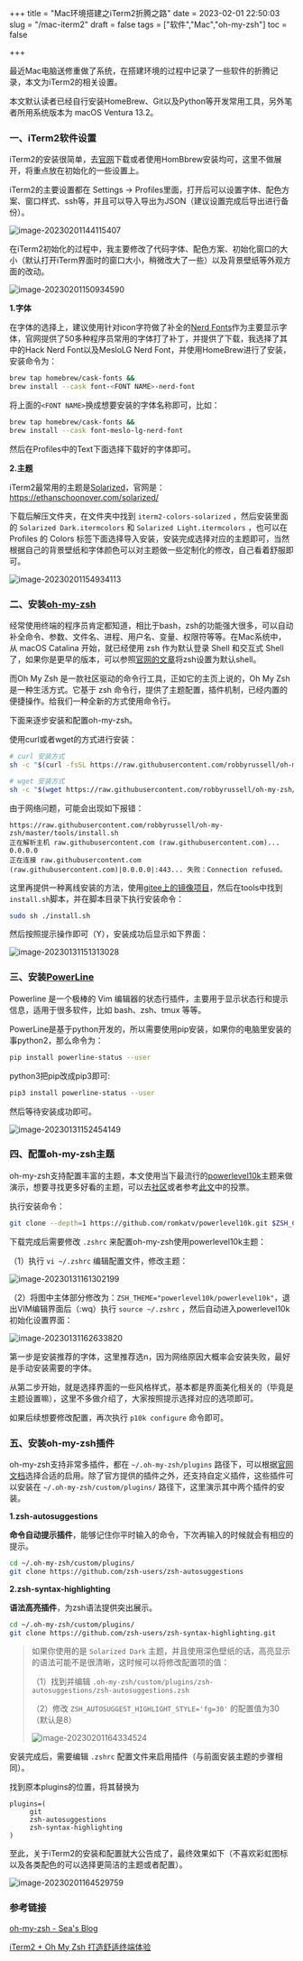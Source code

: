 

+++
title = "Mac环境搭建之iTerm2折腾之路"
date = 2023-02-01 22:50:03
slug = "/mac-iterm2"
draft = false
tags = ["软件","Mac","oh-my-zsh"]
toc = false

+++



最近Mac电脑送修重做了系统，在搭建环境的过程中记录了一些软件的折腾记录，本文为iTerm2的相关设置。



本文默认读者已经自行安装HomeBrew、Git以及Python等开发常用工具，另外笔者所用系统版本为 macOS Ventura 13.2。

### 一、iTerm2软件设置

iTerm2的安装很简单，去[官网](https://iterm2.com/)下载或者使用HomBbrew安装均可，这里不做展开，将重点放在初始化的一些设置上。



iTerm2的主要设置都在 Settings -> Profiles里面，打开后可以设置字体、配色方案、窗口样式、ssh等，并且可以导入导出为JSON（建议设置完成后导出进行备份）。

<img src="https://kiwi4814-1256211473.cos.ap-nanjing.myqcloud.com/img/image-20230201144115407.webp" alt="image-20230201144115407"  />



在iTerm2初始化的过程中，我主要修改了代码字体、配色方案、初始化窗口的大小（默认打开iTerm界面时的窗口大小，稍微改大了一些）以及背景壁纸等外观方面的改动。

<img src="https://kiwi4814-1256211473.cos.ap-nanjing.myqcloud.com/img/image-20230201150934590.webp" alt="image-20230201150934590" />

**1.字体**

在字体的选择上，建议使用针对icon字符做了补全的[Nerd Fonts](https://www.nerdfonts.com/)作为主要显示字体，官网提供了50多种程序员常用的字体打了补丁，并提供了下载，我选择了其中的Hack Nerd Font以及MesloLG Nerd Font，并使用HomeBrew进行了安装，安装命令为：

```bash
brew tap homebrew/cask-fonts &&
brew install --cask font-<FONT NAME>-nerd-font
```

将上面的`<FONT NAME>`换成想要安装的字体名称即可，比如：

```bash
brew tap homebrew/cask-fonts &&
brew install --cask font-meslo-lg-nerd-font
```

然后在Profiles中的Text下面选择下载好的字体即可。



**2.主题**

iTerm2最常用的主题是[Solarized](https://github.com/altercation/solarized)，官网是：https://ethanschoonover.com/solarized/

下载后解压文件夹，在文件夹中找到 `iterm2-colors-solarized` ，然后安装里面的 `Solarized Dark.itermcolors` 和 `Solarized Light.itermcolors` ，也可以在 Profiles 的 Colors 标签下面选择导入安装，安装完成选择对应的主题即可，当然根据自己的背景壁纸和字体颜色可以对主题做一些定制化的修改，自己看着舒服即可。



<img src="https://kiwi4814-1256211473.cos.ap-nanjing.myqcloud.com/img/image-20230201154934113.webp" alt="image-20230201154934113" />

### 二、安装[oh-my-zsh](https://github.com/ohmyzsh/ohmyzsh)



经常使用终端的程序员肯定都知道，相比于bash，zsh的功能强大很多，可以自动补全命令、参数、文件名、进程、用户名、变量、权限符等等。在Mac系统中，从 macOS Catalina 开始，就已经使用 zsh 作为默认登录 Shell 和交互式 Shell 了，如果你是更早的版本，可以参照[官网的文章](https://support.apple.com/zh-cn/HT208050)将zsh设置为默认shell。



而Oh My Zsh 是一款社区驱动的命令行工具，正如它的主页上说的，Oh My Zsh 是一种生活方式。它基于 zsh 命令行，提供了主题配置，插件机制，已经内置的便捷操作。给我们一种全新的方式使用命令行。



下面来逐步安装和配置oh-my-zsh。



使用curl或者wget的方式进行安装：

```bash
# curl 安装方式
sh -c "$(curl -fsSL https://raw.githubusercontent.com/robbyrussell/oh-my-zsh/master/tools/install.sh)"

# wget 安装方式
sh -c "$(wget https://raw.githubusercontent.com/robbyrussell/oh-my-zsh/master/tools/install.sh -O -)"
```

由于网络问题，可能会出现如下报错：

```log
https://raw.githubusercontent.com/robbyrussell/oh-my-zsh/master/tools/install.sh
正在解析主机 raw.githubusercontent.com (raw.githubusercontent.com)... 0.0.0.0
正在连接 raw.githubusercontent.com (raw.githubusercontent.com)|0.0.0.0|:443... 失败：Connection refused。
```

这里再提供一种离线安装的方法，使用[gitee上的镜像项目](https://gitee.com/mirrors/oh-my-zsh)，然后在tools中找到`install.sh`脚本，并在脚本目录下执行安装命令：

```bash
sudo sh ./install.sh
```

然后按照提示操作即可（Y），安装成功后显示如下界面：

<img src="https://kiwi4814-1256211473.cos.ap-nanjing.myqcloud.com/img/image-20230131151313028.webp" alt="image-20230131151313028"  />



### 三、安装[PowerLine](https://powerline.readthedocs.io/en/latest/installation.html)



Powerline 是一个极棒的 Vim 编辑器的状态行插件，主要用于显示状态行和提示信息，适用于很多软件，比如 bash、zsh、tmux 等等。

PowerLine是基于python开发的，所以需要使用pip安装，如果你的电脑里安装的事python2，那么命令为：

```bash
pip install powerline-status --user
```

python3把pip改成pip3即可:

```bash
pip3 install powerline-status --user
```

然后等待安装成功即可。

<img src="https://kiwi4814-1256211473.cos.ap-nanjing.myqcloud.com/img/image-20230131152454149.webp" alt="image-20230131152454149"  />



### 四、配置oh-my-zsh主题



oh-my-zsh支持配置丰富的主题，本文使用当下最流行的[powerlevel10k](https://github.com/romkatv/powerlevel10k)主题来做演示，想要寻找更多好看的主题，可以去[社区](https://github.com/ohmyzsh/ohmyzsh/wiki/Themes)或者参考[此文](https://www.slant.co/topics/7553/~theme-for-oh-my-zsh)中的投票。



执行安装命令：

```bash
git clone --depth=1 https://github.com/romkatv/powerlevel10k.git $ZSH_CUSTOM/themes/powerlevel10k
```

下载完成后需要修改 `.zshrc` 来配置oh-my-zsh使用powerlevel10k主题：



（1）执行 `vi ~/.zshrc` 编辑配置文件，修改主题：

<img src="https://kiwi4814-1256211473.cos.ap-nanjing.myqcloud.com/img/image-20230131161302199.webp" alt="image-20230131161302199" />

（2）将图中主体部分修改为：`ZSH_THEME="powerlevel10k/powerlevel10k"`，退出VIM编辑界面后（:wq）执行 `source ~/.zshrc` ，然后自动进入powerlevel10k初始化设置界面：

<img src="https://kiwi4814-1256211473.cos.ap-nanjing.myqcloud.com/img/image-20230131162633820.webp" alt="image-20230131162633820" />

第一步是安装推荐的字体，这里推荐选n，因为网络原因大概率会安装失败，最好是手动安装需要的字体。

从第二步开始，就是选择界面的一些风格样式，基本都是界面美化相关的（毕竟是主题设置嘛），这里不多做介绍了，大家按照提示选择对应的选项即可。



如果后续想要修改配置，再次执行 `p10k configure` 命令即可。



### 五、安装oh-my-zsh插件



oh-my-zsh支持非常多插件，都在 `~/.oh-my-zsh/plugins` 路径下，可以根据[官网文档](https://github.com/ohmyzsh/ohmyzsh/wiki/Plugins)选择合适的启用。除了官方提供的插件之外，还支持自定义插件，这些插件可以安装在 `~/.oh-my-zsh/custom/plugins/`  路径下，这里演示其中两个插件的安装。



**1.zsh-autosuggestions**

**命令自动提示插件**，能够记住你平时输入的命令，下次再输入的时候就会有相应的提示。

```bash
cd ~/.oh-my-zsh/custom/plugins/
git clone https://github.com/zsh-users/zsh-autosuggestions
```



**2.zsh-syntax-highlighting**

**语法高亮插件**，为zsh语法提供突出展示。

```bash
cd ~/.oh-my-zsh/custom/plugins/
git clone https://github.com/zsh-users/zsh-syntax-highlighting.git
```

> 如果你使用的是 `Solarized Dark` 主题，并且使用深色壁纸的话，高亮显示的语法可能不是很清晰，这时候可以将修改配置项的值：
>
> （1）找到并编辑 `.oh-my-zsh/custom/plugins/zsh-autosuggestions/zsh-autosuggestions.zsh`
>
> （2）修改 `ZSH_AUTOSUGGEST_HIGHLIGHT_STYLE='fg=30'` 的配置值为30（默认是8） 
>
> <img src="https://kiwi4814-1256211473.cos.ap-nanjing.myqcloud.com/img/image-20230201164334524.webp" alt="image-20230201164334524" />



安装完成后，需要编辑 `.zshrc` 配置文件来启用插件（与前面安装主题的步骤相同）。

找到原本plugins的位置，将其替换为

```
plugins=(
     git
     zsh-autosuggestions
     zsh-syntax-highlighting 
)
```



至此，关于iTerm2的安装和配置就大公告成了，最终效果如下（不喜欢彩虹图标以及各类配色的可以选择更简洁的主题或者配置）。

<img src="https://kiwi4814-1256211473.cos.ap-nanjing.myqcloud.com/img/image-20230201164529759.webp" alt="image-20230201164529759"  />

### 参考链接

[oh-my-zsh - Sea's Blog](https://mrseawave.github.io/blogs/articles/2021/08/29/oh-my-zsh/)

[iTerm2 + Oh My Zsh 打造舒适终端体验](https://segmentfault.com/a/1190000014992947)

